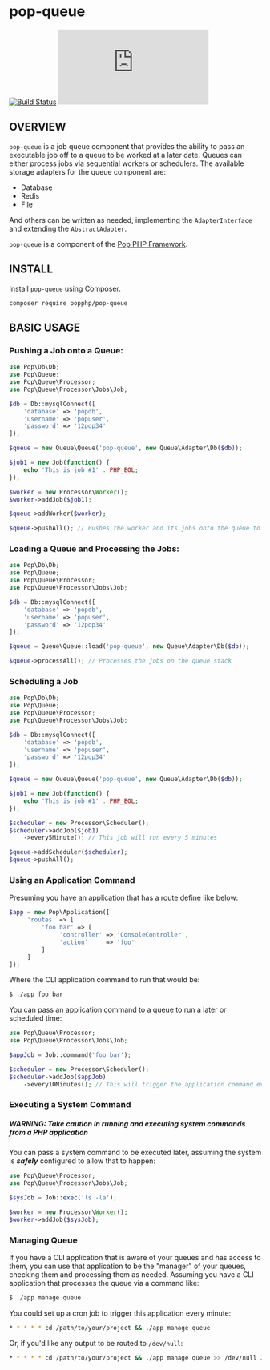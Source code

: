 pop-queue
=========

[![Build Status](https://travis-ci.org/popphp/pop-queue.svg?branch=master)](https://travis-ci.org/popphp/pop-queue)
[![Coverage Status](http://cc.popphp.org/coverage.php?comp=pop-queue)](http://cc.popphp.org/pop-queue/)

OVERVIEW
--------
`pop-queue` is a job queue component that provides the ability to pass an executable job off to
a queue to be worked at a later date. Queues can either process jobs via sequential workers or
schedulers. The available storage adapters for the queue component are:

- Database
- Redis
- File

And others can be written as needed, implementing the `AdapterInterface` and extending the `AbstractAdapter`.

`pop-queue` is a component of the [Pop PHP Framework](http://www.popphp.org/).

INSTALL
-------

Install `pop-queue` using Composer.

    composer require popphp/pop-queue

BASIC USAGE
-----------

### Pushing a Job onto a Queue:

```php
use Pop\Db\Db;
use Pop\Queue;
use Pop\Queue\Processor;
use Pop\Queue\Processor\Jobs\Job;

$db = Db::mysqlConnect([
    'database' => 'popdb',
    'username' => 'popuser',
    'password' => '12pop34'
]);

$queue = new Queue\Queue('pop-queue', new Queue\Adapter\Db($db));

$job1 = new Job(function() {
    echo 'This is job #1' . PHP_EOL;
});

$worker = new Processor\Worker();
$worker->addJob($job1);

$queue->addWorker($worker);

$queue->pushAll(); // Pushes the worker and its jobs onto the queue to be processed later

```

### Loading a Queue and Processing the Jobs:

```php
use Pop\Db\Db;
use Pop\Queue;
use Pop\Queue\Processor;
use Pop\Queue\Processor\Jobs\Job;

$db = Db::mysqlConnect([
    'database' => 'popdb',
    'username' => 'popuser',
    'password' => '12pop34'
]);

$queue = Queue\Queue::load('pop-queue', new Queue\Adapter\Db($db));

$queue->processAll(); // Processes the jobs on the queue stack

```

### Scheduling a Job

```php
use Pop\Db\Db;
use Pop\Queue;
use Pop\Queue\Processor;
use Pop\Queue\Processor\Jobs\Job;

$db = Db::mysqlConnect([
    'database' => 'popdb',
    'username' => 'popuser',
    'password' => '12pop34'
]);

$queue = new Queue\Queue('pop-queue', new Queue\Adapter\Db($db));

$job1 = new Job(function() {
    echo 'This is job #1' . PHP_EOL;
});

$scheduler = new Processor\Scheduler();
$scheduler->addJob($job1)
    ->every5Minute(); // This job will run every 5 minutes

$queue->addScheduler($scheduler);
$queue->pushAll();

```

### Using an Application Command

Presuming you have an application that has a route define like below:

```php
$app = new Pop\Application([
     'routes' => [
         'foo bar' => [
              'controller' => 'ConsoleController',
              'action'     => 'foo'
         ]
     ]
]);
```

Where the CLI application command to run that would be:

```bash
$ ./app foo bar
```

You can pass an application command to a queue to run a later or scheduled time:

```php
use Pop\Queue\Processor;
use Pop\Queue\Processor\Jobs\Job;

$appJob = Job::command('foo bar');

$scheduler = new Processor\Scheduler();
$scheduler->addJob($appJob)
    ->every10Minutes(); // This will trigger the application command every 10 minutes

```

### Executing a System Command

##### WARNING: Take caution in running and executing system commands from a PHP application

You can pass a system command to be executed later, assuming the system is
***safely*** configured to allow that to happen:

```php
use Pop\Queue\Processor;
use Pop\Queue\Processor\Jobs\Job;

$sysJob = Job::exec('ls -la');

$worker = new Processor\Worker();
$worker->addJob($sysJob);

```

### Managing Queue

If you have a CLI application that is aware of your queues and has access to them, you can
use that application to be the "manager" of your queues, checking them and processing them
as needed. Assuming you have a CLI application that processes the queue via a command like:

```bash
$ ./app manage queue
```

You could set up a cron job to trigger this application every minute:

```bash
* * * * * cd /path/to/your/project && ./app manage queue
```

Or, if you'd like any output to be routed to `/dev/null`:

```bash
* * * * * cd /path/to/your/project && ./app manage queue >> /dev/null 2>&1
```

